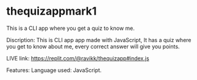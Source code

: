 # thequizappmark1
This is a CLI app where you get a quiz to know me.

Discription: This is  CLI app app made with JavaScript, It has a quiz where you get to know about me, 
every correct answer will give you points.

LIVE link: https://replit.com/@ravikk/thequizapp#index.js

Features: Language used: JavaScript.
